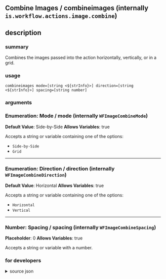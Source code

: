 
## Combine Images / combineimages (internally `is.workflow.actions.image.combine`)



## description
### summary
Combines the images passed into the action horizontally, vertically, or in a grid.


### usage
`combineimages mode=[string <${strInfo}>] direction=[string <${strInfo}>] spacing=[string number]`

### arguments
### Enumeration: Mode / mode (internally `WFImageCombineMode`)
**Default Value**: Side-by-Side
**Allows Variables**: true


Accepts a string 
or variable
containing one of the options:

- `Side-by-Side`
- `Grid`

---

### Enumeration: Direction / direction (internally `WFImageCombineDirection`)
**Default Value**: Horizontal
**Allows Variables**: true


Accepts a string 
or variable
containing one of the options:

- `Horizontal`
- `Vertical`

---

### Number: Spacing / spacing (internally `WFImageCombineSpacing`)
**Placeholder**: 0
**Allows Variables**: true


Accepts a string 
or variable
with a number.

### for developers

<details><summary>source json</summary>
<p>
```json
{
	"ActionClass": "WFImageCombineAction",
	"ActionKeywords": [
		"horizontal",
		"vertical",
		"compile",
		"connect",
		"montage",
		"photos"
	],
	"Category": "Photos & Video",
	"CreationDate": "2015-01-11T06:00:00.000Z",
	"Description": {
		"DescriptionSummary": "Combines the images passed into the action horizontally, vertically, or in a grid."
	},
	"IconName": "Image.png",
	"Input": {
		"Multiple": true,
		"Required": true,
		"Types": [
			"UIImage"
		]
	},
	"InputPassthrough": false,
	"LastModifiedDate": "2015-08-20T07:00:00.000Z",
	"Name": "Combine Images",
	"Output": {
		"Multiple": false,
		"OutputName": "Combined Image",
		"Types": [
			"UIImage"
		]
	},
	"Parameters": [
		{
			"Class": "WFEnumerationParameter",
			"DefaultValue": "Side-by-Side",
			"Items": [
				"Side-by-Side",
				"Grid"
			],
			"Key": "WFImageCombineMode",
			"Label": "Mode"
		},
		{
			"Class": "WFEnumerationParameter",
			"DefaultValue": "Horizontal",
			"Description": "When horizontal, images are connected together from left to right. When vertical, images are connected from top to bottom.",
			"Items": [
				"Horizontal",
				"Vertical"
			],
			"Key": "WFImageCombineDirection",
			"Label": "Direction",
			"RequiredResources": [
				{
					"WFParameterKey": "WFImageCombineMode",
					"WFParameterValue": "Side-by-Side",
					"WFResourceClass": "WFParameterRelationResource"
				}
			]
		},
		{
			"AllowsDecimalNumbers": true,
			"Class": "WFNumberFieldParameter",
			"DefaultValue": 0,
			"Description": "The number of pixels of transparent space to place between consecutive images.",
			"Key": "WFImageCombineSpacing",
			"Label": "Spacing",
			"Placeholder": "0",
			"TextAlignment": "Right"
		}
	],
	"Subcategory": "Editing"
}
```
</p></details>
